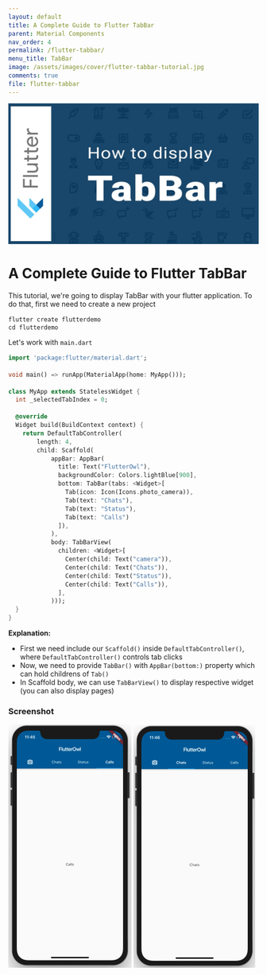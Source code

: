```yaml
---
layout: default
title: A Complete Guide to Flutter TabBar
parent: Material Components
nav_order: 4
permalink: /flutter-tabbar/
menu_title: TabBar
image: /assets/images/cover/flutter-tabbar-tutorial.jpg
comments: true
file: flutter-tabbar
---
```


<img src="/assets/images/cover/flutter-tabbar-tutorial.jpg">

# A Complete Guide to Flutter TabBar

This tutorial, we're going to display TabBar with your flutter application. To do that, first we need to create a new project

    flutter create flutterdemo
    cd flutterdemo

Let's work with `main.dart`

```dart
import 'package:flutter/material.dart';

void main() => runApp(MaterialApp(home: MyApp()));

class MyApp extends StatelessWidget {
  int _selectedTabIndex = 0;

  @override
  Widget build(BuildContext context) {
    return DefaultTabController(
        length: 4,
        child: Scaffold(
            appBar: AppBar(
              title: Text("FlutterOwl"),
              backgroundColor: Colors.lightBlue[900],
              bottom: TabBar(tabs: <Widget>[
                Tab(icon: Icon(Icons.photo_camera)),
                Tab(text: "Chats"),
                Tab(text: "Status"),
                Tab(text: "Calls")
              ]),
            ),
            body: TabBarView(
              children: <Widget>[
                Center(child: Text("camera")),
                Center(child: Text("Chats")),
                Center(child: Text("Status")),
                Center(child: Text("Calls")),
              ],
            )));
  }
}
```

**Explanation:**

- First we need include our `Scaffold()` inside `DefaultTabController()`, where `DefaultTabController()` controls tab clicks
- Now, we need to provide `TabBar()` with `AppBar(bottom:)` property which can hold childrens of `Tab()`
- In Scaffold body, we can use `TabBarView()` to display respective widget (you can also display pages)


### Screenshot

<img src="/assets/images/screenshots/components/flutter-tabbar-example1.png"> <img src="/assets/images/screenshots/components/flutter-tabbar-example2.png">